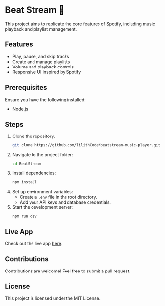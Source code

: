 # Beat Stream 🎵

This project aims to replicate the core features of Spotify, including music playback and playlist management.

## Features 
- Play, pause, and skip tracks
- Create and manage playlists
- Volume and playback controls
- Responsive UI inspired by Spotify

## Prerequisites
Ensure you have the following installed:
- Node.js

## Steps
1. Clone the repository:
   ```bash
   git clone https://github.com/lilithCode/beatstream-music-player.git
   ```
2. Navigate to the project folder:
   ```bash
   cd BeatStream
   ```
3. Install dependencies:
   ```bash
   npm install
   ```
4. Set up environment variables:
   - Create a `.env` file in the root directory.
   - Add your API keys and database credentials.
5. Start the development server:
   ```bash
   npm run dev
   ```

## Live App
Check out the live app [here](https://beatstream-5j83rmn68-liliths-projects-ac0f877a.vercel.app/).

## Contributions
Contributions are welcome! Feel free to submit a pull request.

## License
This project is licensed under the MIT License.